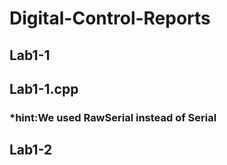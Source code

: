 # Digital-Control-Reports
## Lab1-1
## Lab1-1.cpp
### *hint:We used RawSerial instead of Serial
## Lab1-2
